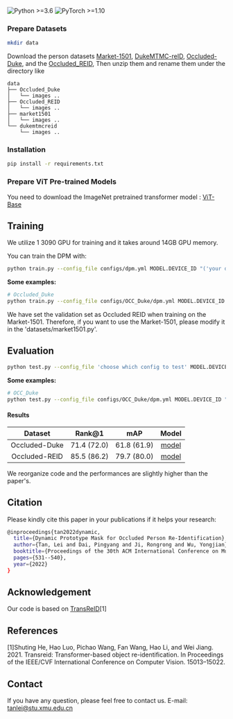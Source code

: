 ![Python >=3.6](https://img.shields.io/badge/Python->=3.6-yellow.svg)
![PyTorch >=1.10](https://img.shields.io/badge/PyTorch->=1.10-blue.svg)

### Prepare Datasets

```bash
mkdir data
```
Download the person datasets [Market-1501](https://drive.google.com/file/d/0B8-rUzbwVRk0c054eEozWG9COHM/view), [DukeMTMC-reID](https://arxiv.org/abs/1609.01775), [Occluded-Duke](https://github.com/lightas/Occluded-DukeMTMC-Dataset), and the [Occluded_REID](https://github.com/wangguanan/light-reid/blob/master/reid_datasets.md), 
Then unzip them and rename them under the directory like

```
data
├── Occluded_Duke
│   └── images ..
├── Occluded_REID
│   └── images ..
├── market1501
│   └── images ..
└── dukemtmcreid
    └── images ..
```

### Installation

```bash
pip install -r requirements.txt
```

### Prepare ViT Pre-trained Models

You need to download the ImageNet pretrained transformer model : [ViT-Base](https://github.com/rwightman/pytorch-image-models/releases/download/v0.1-vitjx/jx_vit_base_p16_224-80ecf9dd.pth)

## Training

We utilize 1 3090 GPU for training and it takes around 14GB GPU memory.

You can train the DPM with:

```bash
python train.py --config_file configs/dpm.yml MODEL.DEVICE_ID "('your device id')"
```
**Some examples:**
```bash
# Occluded_Duke
python train.py --config_file configs/OCC_Duke/dpm.yml MODEL.DEVICE_ID "('0')"
```

We have set the validation set as Occluded REID when training on the Market-1501. Therefore, if you want to use the Market-1501, please modify it in the 'datasets/market1501.py'.


## Evaluation

```bash
python test.py --config_file 'choose which config to test' MODEL.DEVICE_ID "('your device id')" TEST.WEIGHT "('your path of trained checkpoints')"
```

**Some examples:**
```bash
# OCC_Duke
python test.py --config_file configs/OCC_Duke/dpm.yml MODEL.DEVICE_ID "('0')" TEST.WEIGHT './logs/occ_duke_dpm/transformer_150.pth'
```

#### Results
| Dataset | Rank@1 | mAP | Model |
| :------:  |:------: | :------: | :------: |
|  Occluded-Duke      | 71.4 (72.0)   | 61.8 (61.9) | [model](https://drive.google.com/file/d/12rTyilUnwOy-lsaM65Y_ce_6AmOivgm1/view?usp=sharing) |
|  Occluded-REID      | 85.5 (86.2)   | 79.7 (80.0) | [model](https://drive.google.com/file/d/1J86byKnQocDK9XZeQuMvg-qvS_gN_zAd/view?usp=sharing) |

We reorganize code and the performances are slightly higher than the paper's.

## Citation
Please kindly cite this paper in your publications if it helps your research:
```bash
@inproceedings{tan2022dynamic,
  title={Dynamic Prototype Mask for Occluded Person Re-Identification},
  author={Tan, Lei and Dai, Pingyang and Ji, Rongrong and Wu, Yongjian},
  booktitle={Proceedings of the 30th ACM International Conference on Multimedia},
  pages={531--540},
  year={2022}
}
```

## Acknowledgement
Our code is based on [TransReID](https://github.com/damo-cv/TransReID)[1]

## References
[1]Shuting He, Hao Luo, Pichao Wang, Fan Wang, Hao Li, and Wei Jiang. 2021. Transreid: Transformer-based object re-identification. In Proceedings of the IEEE/CVF
International Conference on Computer Vision. 15013–15022.

## Contact

If you have any question, please feel free to contact us. E-mail: [tanlei@stu.xmu.edu.cn](mailto:tanlei@stu.xmu.edu.cn)
